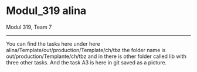 # Modul_319 alina
Modul 319, Team 7

---
You can find the tasks here under here alina/Template/out/production/Template/ch/tbz the folder name is out/production/Templante/ch/tbz and in there is other folder called lib with three other tasks.
And the task A3 is here in git saved as a picture.
